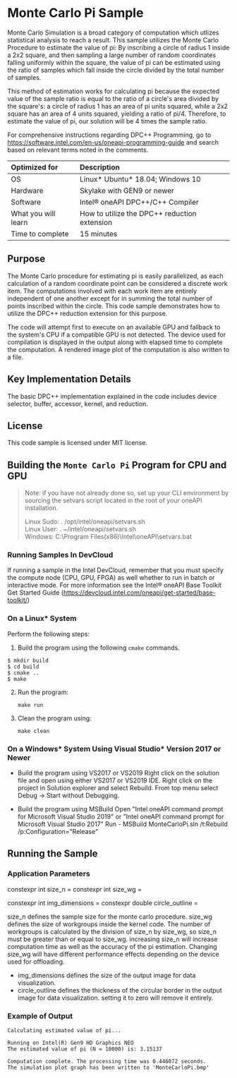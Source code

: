 # Monte Carlo Pi Sample

Monte Carlo Simulation is a broad category of computation which utlizes statistical analysis to reach a result. This sample utilizes the Monte Carlo Procedure to estimate the value of pi: By inscribing a circle of radius 1 inside a 2x2 square, and then sampling a large number of random coordinates falling uniformly within the square, the value of pi can be estimated using the ratio of samples which fall inside the circle divided by the total number of samples.

This method of estimation works for calculating pi because the expected value of the sample ratio is equal to the ratio of a circle's area divided by the square's: a circle of radius 1 has an area of pi units squared, while a 2x2 square has an area of 4 units squared, yielding a ratio of pi/4. Therefore, to estimate the value of pi, our solution will be 4 times the sample ratio.

For comprehensive instructions regarding DPC++ Programming, go to https://software.intel.com/en-us/oneapi-programming-guide and search based on relevant terms noted in the comments.

| Optimized for                     | Description
|:---                               |:---
| OS                                | Linux* Ubuntu* 18.04; Windows 10
| Hardware                          | Skylake with GEN9 or newer
| Software                          | Intel® oneAPI DPC++/C++ Compiler
| What you will learn               | How to utilize the DPC++ reduction extension
| Time to complete                  | 15 minutes


## Purpose

The Monte Carlo procedure for estimating pi is easily parallelized, as each calculation of a random coordinate point can be considered a discrete work item. The computations involved with each work item are entirely independent of one another except for in summing the total number of points inscribed within the circle. This code sample demonstrates how to utilize the DPC++ reduction extension for this purpose.

The code will attempt first to execute on an available GPU and fallback to the system's CPU if a compatible GPU is not detected.  The device used for compilation is displayed in the output along with elapsed time to complete the computation. A rendered image plot of the computation is also written to a file.


## Key Implementation Details 

The basic DPC++ implementation explained in the code includes device selector, buffer, accessor, kernel, and reduction.

 
## License  

This code sample is licensed under MIT license. 


## Building the `Monte Carlo Pi` Program for CPU and GPU

> Note: if you have not already done so, set up your CLI 
> environment by sourcing  the setvars script located in 
> the root of your oneAPI installation. 
>
> Linux Sudo: . /opt/intel/oneapi/setvars.sh  
> Linux User: . ~/intel/oneapi/setvars.sh  
> Windows: C:\Program Files(x86)\Intel\oneAPI\setvars.bat


### Running Samples In DevCloud
If running a sample in the Intel DevCloud, remember that you must specify the compute node (CPU, GPU, FPGA) as well whether to run in batch or interactive mode. For more information see the Intel® oneAPI Base Toolkit Get Started Guide (https://devcloud.intel.com/oneapi/get-started/base-toolkit/)

### On a Linux* System
Perform the following steps:
1. Build the program using the following `cmake` commands. 
``` 
$ mkdir build
$ cd build
$ cmake ..
$ make
```

2. Run the program:
    ```
    make run
    ```

3. Clean the program using:
    ```
    make clean
    ```

### On a Windows* System Using Visual Studio* Version 2017 or Newer
* Build the program using VS2017 or VS2019
      Right click on the solution file and open using either VS2017 or VS2019 IDE.
      Right click on the project in Solution explorer and select Rebuild.
      From top menu select Debug -> Start without Debugging.

* Build the program using MSBuild
      Open "Intel oneAPI command prompt for Microsoft Visual Studio 2019" or "Intel oneAPI command prompt for Microsoft Visual Studio 2017"
      Run - MSBuild MonteCarloPi.sln /t:Rebuild /p:Configuration="Release"


## Running the Sample

### Application Parameters
constexpr int size_n =
constexpr int size_wg =

constexpr int img_dimensions =
constexpr double circle_outline =

size_n defines the sample size for the monte carlo procedure. size_wg defines the size of workgroups inside the kernel code. The number of workgroups is calculated by the division of size_n by size_wg, so size_n must be greater than or equal to size_wg. increasing size_n will increase computation time as well as the accuracy of the pi estimation. Changing size_wg will have different performance effects depending on the device used for offloading.

- img_dimensions defines the size of the output image for data visualization.
- circle_outline defines the thickness of the circular border in the output image for data visualization. setting it to zero will remove it entirely.

### Example of Output
```
Calculating estimated value of pi...

Running on Intel(R) Gen9 HD Graphics NEO
The estimated value of pi (N = 10000) is: 3.15137

Computation complete. The processing time was 0.446072 seconds.
The simulation plot graph has been written to 'MonteCarloPi.bmp'
```
